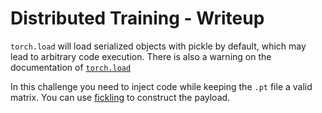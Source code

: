 # Distributed Training - Writeup

`torch.load` will load serialized objects with pickle by default, which may lead to arbitrary code execution.
There is also a warning on the documentation of [`torch.load`](https://pytorch.org/docs/stable/generated/torch.load.html#torch-load)

In this challenge you need to inject code while keeping the `.pt` file a valid matrix. You can use [fickling](https://github.com/trailofbits/fickling) to construct the payload.
